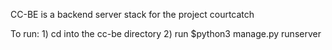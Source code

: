 CC-BE is a backend server stack for the project courtcatch


To run:
	1) cd into the cc-be directory
	2) run $python3 manage.py runserver
